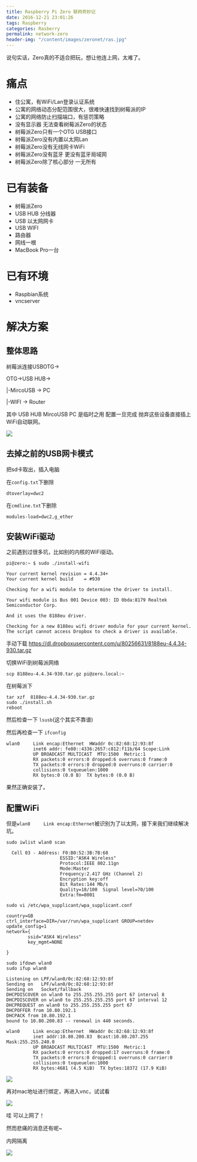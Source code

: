 ```yaml
---
title: Raspberry Pi Zero 联网奇妙记
date: 2016-12-21 23:01:26
tags: Raspberry
categories: Rasberry
permalink: network-zero
header-img: "/content/images/zeronet/ras.jpg"
---
```


说句实话，Zero真的不适合把玩，想让他连上网，太难了。

# 痛点
- 住公寓，有WiFi/Lan登录认证系统
- 公寓的网络动态分配范围很大，很难快速找到树莓派的IP
- 公寓的网络防止扫描端口，有惩罚策略
- 没有显示器 无法查看树莓派Zero的状态
- 树莓派Zero只有一个OTG USB接口
- 树莓派Zero没有内置以太网Lan
- 树莓派Zero没有无线网卡WiFi
- 树莓派Zero没有蓝牙 更没有蓝牙局域网
- 树莓派Zero除了核心部分 一无所有

# 已有装备
- 树莓派Zero
- USB HUB 分线器
- USB 以太网网卡
- USB WIFI
- 路由器
- 网线一根
- MacBook Pro一台

# 已有环境
- Raspbian系统
- vncserver

# 解决方案
## 整体思路

树莓派连接USBOTG->

OTG->USB HUB->

|-MircoUSB -> PC

|-WIFI -> Router

其中 USB HUB MircoUSB PC 是临时之用 配置一旦完成 抛弃这些设备直接插上WiFi自动联网。

![](/content/images/zeronet/1.jpg)

## 去掉之前的USB网卡模式
把sd卡取出，插入电脑

在``config.txt``下删除
```
dtoverlay=dwc2
```
在``cmdline.txt``下删除
```
modules-load=dwc2,g_ether
```

## 安装WiFi驱动

之前遇到过很多坑，比如别的内核的WiFi驱动。

```
pi@zero:~ $ sudo ./install-wifi

Your current kernel revision = 4.4.34+
Your current kernel build    = #930

Checking for a wifi module to determine the driver to install.

Your wifi module is Bus 001 Device 003: ID 0bda:8179 Realtek Semiconductor Corp.

And it uses the 8188eu driver.

Checking for a new 8188eu wifi driver module for your current kernel.
The script cannot access Dropbox to check a driver is available.
```
手动下载
https://dl.dropboxusercontent.com/u/80256631/8188eu-4.4.34-930.tar.gz

切换WiFi到树莓派网络
```
scp 8188eu-4.4.34-930.tar.gz pi@zero.local:~
```
在树莓派下
```
tar xzf  8188eu-4.4.34-930.tar.gz
sudo ./install.sh
reboot
```
然后检查一下 ``lsusb``(这个其实不靠谱) 

然后再检查一下 ``ifconfig``

```
wlan0     Link encap:Ethernet  HWaddr 0c:82:68:12:93:8f
          inet6 addr: fe80::4336:2657:c812:f11b/64 Scope:Link
          UP BROADCAST MULTICAST  MTU:1500  Metric:1
          RX packets:0 errors:0 dropped:6 overruns:0 frame:0
          TX packets:0 errors:0 dropped:0 overruns:0 carrier:0
          collisions:0 txqueuelen:1000
          RX bytes:0 (0.0 B)  TX bytes:0 (0.0 B)
```
果然正确安装了。

## 配置WiFi

但是``wlan0     Link encap:Ethernet``被识别为了以太网，接下来我们继续解决坑。
```
sudo iwlist wlan0 scan
```

```
  Cell 03 - Address: F0:B0:52:3B:7B:68
                    ESSID:"ASK4 Wireless"
                    Protocol:IEEE 802.11gn
                    Mode:Master
                    Frequency:2.417 GHz (Channel 2)
                    Encryption key:off
                    Bit Rates:144 Mb/s
                    Quality=18/100  Signal level=70/100
                    Extra:fm=0001
```

```
sudo vi /etc/wpa_supplicant/wpa_supplicant.conf
```

```
country=GB
ctrl_interface=DIR=/var/run/wpa_supplicant GROUP=netdev
update_config=1
network={
        ssid="ASK4 Wireless"
        key_mgmt=NONE

}
```

```
sudo ifdown wlan0
sudo ifup wlan0
```

```
Listening on LPF/wlan0/0c:82:68:12:93:8f
Sending on   LPF/wlan0/0c:82:68:12:93:8f
Sending on   Socket/fallback
DHCPDISCOVER on wlan0 to 255.255.255.255 port 67 interval 8
DHCPDISCOVER on wlan0 to 255.255.255.255 port 67 interval 12
DHCPREQUEST on wlan0 to 255.255.255.255 port 67
DHCPOFFER from 10.80.192.1
DHCPACK from 10.80.192.1
bound to 10.80.200.83 -- renewal in 440 seconds.
```


```
wlan0     Link encap:Ethernet  HWaddr 0c:82:68:12:93:8f
          inet addr:10.80.200.83  Bcast:10.80.207.255  Mask:255.255.240.0
          UP BROADCAST MULTICAST  MTU:1500  Metric:1
          RX packets:0 errors:0 dropped:17 overruns:0 frame:0
          TX packets:0 errors:0 dropped:1 overruns:0 carrier:0
          collisions:0 txqueuelen:1000
          RX bytes:4681 (4.5 KiB)  TX bytes:18372 (17.9 KiB)
```

![](/content/images/zeronet/3.png)

再对mac地址进行绑定，再进入vnc，试试看

![](/content/images/zeronet/4.jpg)

哇 可以上网了！

然而悲痛的消息还有呢~

内网隔离

![](/content/images/zeronet/2.jpg)


